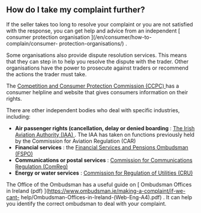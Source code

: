 ##  How do I take my complaint further?

If the seller takes too long to resolve your complaint or you are not
satisfied with the response, you can get help and advice from an independent [
consumer protection organisation ](/en/consumer/how-to-complain/consumer-
protection-organisations/) .

Some organisations also provide dispute resolution services. This means that
they can step in to help you resolve the dispute with the trader. Other
organisations have the power to prosecute against traders or recommend the
actions the trader must take.

The [ Competition and Consumer Protection Commission (CCPC)
](https://www.ccpc.ie/) has a consumer helpline and website that gives
consumers information on their rights.

There are other independent bodies who deal with specific industries,
including:

  * **Air passenger rights (cancellation, delay or denied boarding** : [ The Irish Aviation Authority (IAA) ](https://www.iaa.ie/) . The IAA has taken on functions previously held by the Commission for Aviation Regulation (CAR) 
  * **Financial services** : the [ Financial Services and Pensions Ombudsman (FSPO) ](https://www.fspo.ie/)
  * **Communications or postal services** : [ Commission for Communications Regulation (ComReg) ](https://www.comreg.ie/)
  * **Energy or water services** : [ Commission for Regulation of Utilities (CRU) ](https://www.cru.ie/)

The Office of the Ombudsman has a useful guide on [ Ombudsman Offices in
Ireland (pdf) ](https://www.ombudsman.ie/making-a-complaint/if-we-cant-
help/Ombudsman-Offices-in-Ireland-\(Web-Eng-A4\).pdf) . It can help you
identify the correct ombudsman to deal with your complaint.
